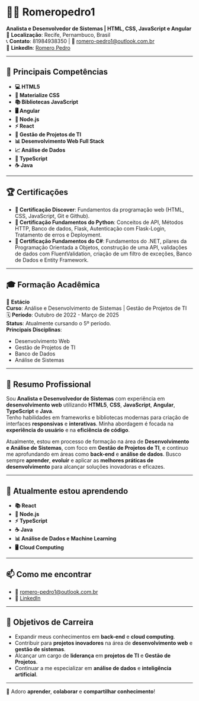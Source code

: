 
# **👨‍💻 Romeropedro1**  
**Analista e Desenvolvedor de Sistemas | HTML, CSS, JavaScript e Angular**  
📍 **Localização**: Recife, Pernambuco, Brasil  
📞 **Contato**: 81984938350 | 📧 [romero-pedro1@outlook.com.br](mailto:romero-pedro1@outlook.com.br)  
🔗 **LinkedIn**: [Romero Pedro](https://www.linkedin.com/in/romero-pedro1)

---

## 🌟 **Principais Competências**

- **💻 HTML5**  
- **🎨 Materialize CSS**  
- **📚 Bibliotecas JavaScript**  
- **🖥️ Angular**  
- **🚀 Node.js**  
- **⚡ React**  
- **🔧 Gestão de Projetos de TI**  
- **📊 Desenvolvimento Web Full Stack**  
- **📈 Análise de Dados**  
- **📜 TypeScript**  
- **☕ Java**  

---

## 🏆 **Certificações**

- **🔹 Certificação Discover**: Fundamentos da programação web (HTML, CSS, JavaScript, Git e Github).  
- **🔹 Certificação Fundamentos do Python**: Conceitos de API, Métodos HTTP, Banco de dados, Flask, Autenticação com Flask-Login, Tratamento de erros e Deployment.  
- **🔹 Certificação Fundamentos do C#**: Fundamentos do .NET, pilares da Programação Orientada a Objetos, construção de uma API, validações de dados com FluentValidation, criação de um filtro de exceções, Banco de Dados e Entity Framework.

---

## 🎓 **Formação Acadêmica**

📍 **Estácio**  
**Curso**: Análise e Desenvolvimento de Sistemas | Gestão de Projetos de TI  
🗓️ **Período**: Outubro de 2022 - Março de 2025  
**Status**: Atualmente cursando o 5º período.  
**Principais Disciplinas**:
- Desenvolvimento Web  
- Gestão de Projetos de TI  
- Banco de Dados  
- Análise de Sistemas  

---

## 📝 **Resumo Profissional**

Sou **Analista e Desenvolvedor de Sistemas** com experiência em **desenvolvimento web** utilizando **HTML5**, **CSS**, **JavaScript**, **Angular**, **TypeScript** e **Java**.  
Tenho habilidades em frameworks e bibliotecas modernas para criação de interfaces **responsivas** e **interativas**. Minha abordagem é focada na **experiência do usuário** e na **eficiência de código**.

Atualmente, estou em processo de formação na área de **Desenvolvimento e Análise de Sistemas**, com foco em **Gestão de Projetos de TI**, e continuo me aprofundando em áreas como **back-end** e **análise de dados**. Busco sempre **aprender**, **evoluir** e aplicar as **melhores práticas de desenvolvimento** para alcançar soluções inovadoras e eficazes.

---

## 🌱 **Atualmente estou aprendendo**

- **📚 React**  
- **🚀 Node.js**  
- **⚡ TypeScript**  
- **☕ Java**  
- **📊 Análise de Dados e Machine Learning**  
- **🖥️ Cloud Computing**

---

## 📫 **Como me encontrar**

- **📧** [romero-pedro1@outlook.com.br](mailto:romero-pedro1@outlook.com.br)  
- **🔗** [LinkedIn](https://www.linkedin.com/in/romero-pedro1)

---

## 🎯 **Objetivos de Carreira**

- Expandir meus conhecimentos em **back-end** e **cloud computing**.  
- Contribuir para **projetos inovadores** na área de **desenvolvimento web** e **gestão de sistemas**.  
- Alcançar um cargo de **liderança** em **projetos de TI** e **Gestão de Projetos**.  
- Continuar a me especializar em **análise de dados** e **inteligência artificial**.

---

**💬** Adoro **aprender**, **colaborar** e **compartilhar conhecimento**!
